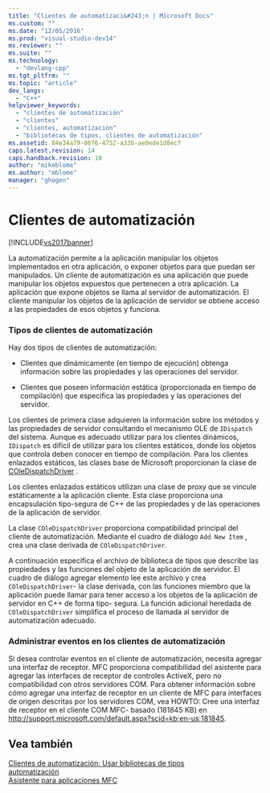 ```yaml
---
title: "Clientes de automatizaci&#243;n | Microsoft Docs"
ms.custom: ""
ms.date: "12/05/2016"
ms.prod: "visual-studio-dev14"
ms.reviewer: ""
ms.suite: ""
ms.technology: 
  - "devlang-cpp"
ms.tgt_pltfrm: ""
ms.topic: "article"
dev_langs: 
  - "C++"
helpviewer_keywords: 
  - "clientes de automatización"
  - "clientes"
  - "clientes, automatización"
  - "bibliotecas de tipos, clientes de automatización"
ms.assetid: 84e34a79-06f6-4752-a33b-ae0ede1d8ecf
caps.latest.revision: 14
caps.handback.revision: 10
author: "mikeblome"
ms.author: "mblome"
manager: "ghogen"
---
```

# Clientes de automatizaci&#243;n
[!INCLUDE[vs2017banner](../assembler/inline/includes/vs2017banner.md)]

La automatización permite a la aplicación manipular los objetos implementados en otra aplicación, o exponer objetos para que puedan ser manipulados.  Un cliente de automatización es una aplicación que puede manipular los objetos expuestos que pertenecen a otra aplicación.  La aplicación que expone objetos se llama al servidor de automatización.  El cliente manipular los objetos de la aplicación de servidor se obtiene acceso a las propiedades de esos objetos y funciona.  
  
### Tipos de clientes de automatización  
 Hay dos tipos de clientes de automatización:  
  
-   Clientes que dinámicamente \(en tiempo de ejecución\) obtenga información sobre las propiedades y las operaciones del servidor.  
  
-   Clientes que poseen información estática \(proporcionada en tiempo de compilación\) que especifica las propiedades y las operaciones del servidor.  
  
 Los clientes de primera clase adquieren la información sobre los métodos y las propiedades de servidor consultando el mecanismo OLE de `IDispatch` del sistema.  Aunque es adecuado utilizar para los clientes dinámicos, `IDispatch` es difícil de utilizar para los clientes estáticos, donde los objetos que controla deben conocer en tiempo de compilación.  Para los clientes enlazados estáticos, las clases base de Microsoft proporcionan la clase de [COleDispatchDriver](../mfc/reference/coledispatchdriver-class.md) .  
  
 Los clientes enlazados estáticos utilizan una clase de proxy que se vincule estáticamente a la aplicación cliente.  Esta clase proporciona una encapsulación tipo\-segura de C\+\+ de las propiedades y de las operaciones de la aplicación de servidor.  
  
 La clase `COleDispatchDriver` proporciona compatibilidad principal del cliente de automatización.  Mediante el cuadro de diálogo `Add New Item` , crea una clase derivada de `COleDispatchDriver`.  
  
 A continuación especifica el archivo de biblioteca de tipos que describe las propiedades y las funciones del objeto de la aplicación de servidor.  El cuadro de diálogo agregar elemento lee este archivo y crea `COleDispatchDriver`\- la clase derivada, con las funciones miembro que la aplicación puede llamar para tener acceso a los objetos de la aplicación de servidor en C\+\+ de forma tipo\- segura.  La función adicional heredada de `COleDispatchDriver` simplifica el proceso de llamada al servidor de automatización adecuado.  
  
### Administrar eventos en los clientes de automatización  
 Si desea controlar eventos en el cliente de automatización, necesita agregar una interfaz de receptor.  MFC proporciona compatibilidad del asistente para agregar las interfaces de receptor de controles ActiveX, pero no compatibilidad con otros servidores COM.  Para obtener información sobre cómo agregar una interfaz de receptor en un cliente de MFC para interfaces de origen descritas por los servidores COM, vea HOWTO: Cree una interfaz de receptor en el cliente COM MFC\- basado \(181845 KB\) en [http:\/\/support.microsoft.com\/default.aspx?scid\=kb;en\-us;181845](http://support.microsoft.com/default.aspx?scid=kb;en-us;181845).  
  
## Vea también  
 [Clientes de automatización: Usar bibliotecas de tipos](../mfc/automation-clients-using-type-libraries.md)   
 [automatización](../mfc/automation.md)   
 [Asistente para aplicaciones MFC](../mfc/reference/mfc-application-wizard.md)